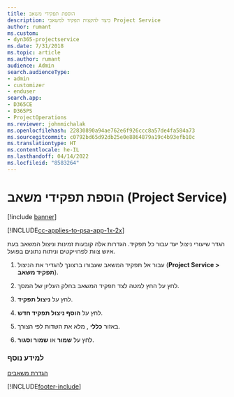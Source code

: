 ```yaml
---
title: הוספת תפקידי משאב
description: כיצד להקצות תפקיד למשאבי Project Service
author: rumant
ms.custom:
- dyn365-projectservice
ms.date: 7/31/2018
ms.topic: article
ms.author: rumant
audience: Admin
search.audienceType:
- admin
- customizer
- enduser
search.app:
- D365CE
- D365PS
- ProjectOperations
ms.reviewer: johnmichalak
ms.openlocfilehash: 22830890a94ae762e6f926ccc8a57de4fa584a73
ms.sourcegitcommit: c0792bd65d92db25e0e8864879a19c4b93efb10c
ms.translationtype: HT
ms.contentlocale: he-IL
ms.lasthandoff: 04/14/2022
ms.locfileid: "8583264"
---
```

# <a name="add-resource-roles-project-service"></a>הוספת תפקידי משאב (Project Service)

[!include [banner](../includes/psa-now-project-operations.md)]

[!INCLUDE[cc-applies-to-psa-app-1x-2x](../includes/cc-applies-to-psa-app-1x-2x.md)]

הגדר שיעורי ניצול יעד עבור כל תפקיד. הגדרות אלה קובעות זמינות וניצול המשאב בעת איוש צוות לפרוייקטים וניתוח נתונים בפועל.  
  
1.  עבור אל תפקיד המשאב שעבורו ברצונך להגדיר את הניצול (**Project Service > תפקיד משאב**).  
  
2.  לחץ על החץ למטה לצד תפקיד המשאב בחלק העליון של המסך.  
  
3.  לחץ על **ניצול תפקיד**.  
  
4.  לחץ על **הוסף ניצול תפקיד חדש**.  
  
5.  באזור **כללי** , מלא את השדות לפי הצורך.  
  
6.  לחץ על **שמור** או **שמור וסגור**.  
  
### <a name="see-also"></a>למידע נוסף  
 [הגדרת משאבים](../psa/set-up-resources.md)


[!INCLUDE[footer-include](../includes/footer-banner.md)]
